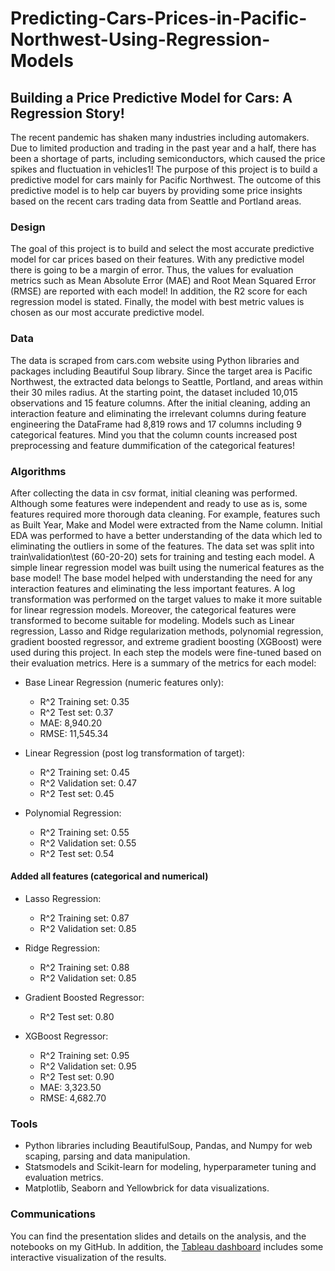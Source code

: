 # Predicting-Cars-Prices-in-Pacific-Northwest-Using-Regression-Models
## **Building a Price Predictive Model for Cars: A Regression Story!**  
The recent pandemic has shaken many industries including automakers. Due to limited production and trading in the past year and a half, there has been a shortage of parts, including semiconductors, which caused the price spikes and fluctuation in vehicles1! The purpose of this project is to build a predictive model for cars mainly for Pacific Northwest. The outcome of this predictive model is to help car buyers by providing some price insights based on the recent cars trading data from Seattle and Portland areas.

### **Design**

The goal of this project is to build and select the most accurate predictive model for car prices based on their features. With any predictive model there is going to be a margin of error. Thus, the values for evaluation metrics such as Mean Absolute Error (MAE) and Root Mean Squared Error (RMSE) are reported with each model! In addition, the R2 score for each regression model is stated. Finally, the model with best metric values is chosen as our most accurate predictive model.

### **Data**

The data is scraped from cars.com website using Python libraries and packages including Beautiful Soup library. Since the target area is Pacific Northwest, the extracted data belongs to Seattle, Portland, and areas within their 30 miles radius.
At the starting point, the dataset included 10,015 observations and 15 feature columns. After the initial cleaning, adding an interaction feature and eliminating the irrelevant columns during feature engineering the DataFrame had 8,819 rows and 17 columns including 9 categorical features. Mind you that the column counts increased post preprocessing and feature dummification of the categorical features!

### **Algorithms**

After collecting the data in csv format, initial cleaning was performed. Although some features were independent and ready to use as is, some features required more thorough data cleaning. For example, features such as Built Year, Make and Model were extracted from the Name column.
Initial EDA was performed to have a better understanding of the data which led to eliminating the outliers in some of the features. The data set was split into train\validation\test (60-20-20) sets for training and testing each model. A simple linear regression model was built using the numerical features as the base model! The base model helped with understanding the need for any interaction features and eliminating the less important features. A log transformation was performed on the target values to make it more suitable for linear regression models. Moreover, the categorical features were transformed to become suitable for modeling.
Models such as Linear regression, Lasso and Ridge regularization methods, polynomial regression, gradient boosted regressor, and extreme gradient boosting (XGBoost) were used during this project. In each step the models were fine-tuned based on their evaluation metrics. Here is a summary of the metrics for each model:

*	Base Linear Regression (numeric features only):
    - R^2 Training set: 0.35
    -	R^2 Test set: 0.37
    -	MAE: 8,940.20
    -	RMSE: 11,545.34

*	Linear Regression (post log transformation of target):
    -	R^2 Training set: 0.45
    -	R^2 Validation set: 0.47
    -	R^2 Test set: 0.45

*	Polynomial Regression:
    -	R^2 Training set: 0.55
    -	R^2 Validation set: 0.55
    -	R^2 Test set: 0.54
#### Added all features (categorical and numerical)
*	Lasso Regression:
    -	R^2 Training set: 0.87
    -	R^2  Validation set: 0.85

*	Ridge Regression:
    -	R^2 Training set: 0.88
    -	R^2  Validation set: 0.85

*	Gradient Boosted Regressor:
    -	R^2 Test set: 0.80

*	XGBoost Regressor:
    -	R^2 Training set: 0.95
    -	R^2 Validation set: 0.95
    -	R^2 Test set: 0.90
    -	MAE: 3,323.50
    -	RMSE: 4,682.70

### **Tools**
-	Python libraries including BeautifulSoup, Pandas, and Numpy for web scaping, parsing and data manipulation.
-	Statsmodels and Scikit-learn for modeling, hyperparameter tuning and evaluation metrics.
-	Matplotlib, Seaborn and Yellowbrick for data visualizations.

### **Communications**
You can find the presentation slides and details on the analysis, and the notebooks on my GitHub. In addition, the [Tableau dashboard](https://public.tableau.com/app/profile/neshat6960/viz/CarsPricevs_Features/Dashboard1?publish=yes) includes some interactive visualization of the results.




